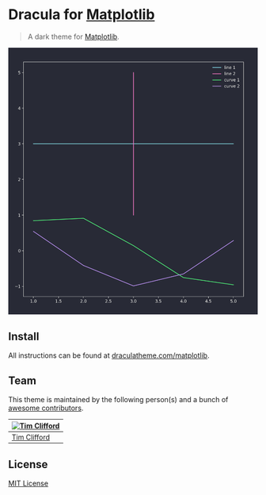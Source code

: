 # Dracula for [Matplotlib](https://matplotlib.org)

> A dark theme for [Matplotlib](https://matplotlib.org).

![Screenshot](./screenshot.png)

## Install

All instructions can be found at [draculatheme.com/matplotlib](https://draculatheme.com/matplotlib).

## Team

This theme is maintained by the following person(s) and a bunch of [awesome contributors](https://github.com/dracula/matplotlib/graphs/contributors).

[![Tim Clifford](https://github.com/tim-clifford.png?size=100)](https://github.com/tim-clifford) |
--- |
[Tim Clifford](https://github.com/tim-clifford) |

## License

[MIT License](./LICENSE)
